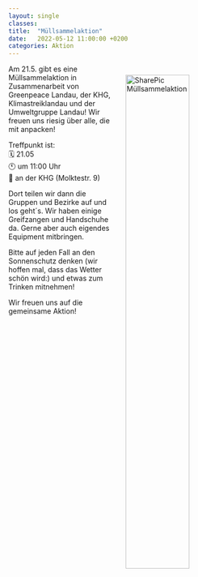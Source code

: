 ```yaml
---
layout: single
classes: 
title:  "Müllsammelaktion"
date:   2022-05-12 11:00:00 +0200
categories: Aktion
---
```


<img src="https://github.com/fridaysforfuture-landau-pfalz/fridaysforfuture-landau-pfalz.github.io/blob/main/assets/images/0ba77cd6-16bd-427e-a86b-111ac0396a33.jpg?raw=true" alt="SharePic Müllsammelaktion" style="float:right;" hspace=20 vspace=20 height="50%" width="50%">

Am 21.5. gibt es eine Müllsammelaktion in Zusammenarbeit von Greenpeace Landau, der KHG, Klimastreiklandau und der Umweltgruppe Landau!
Wir freuen uns riesig über alle, die mit anpacken! <br>

Treffpunkt ist: <br>
🗓   21.05 <br>
🕚  um 11:00 Uhr <br>
📍   an der KHG (Molktestr. 9) <br>

Dort teilen wir dann die Gruppen und Bezirke auf und los geht´s. 
Wir haben einige Greifzangen und Handschuhe da. Gerne aber auch eigendes Equipment mitbringen.

Bitte auf jeden Fall an den Sonnenschutz denken (wir hoffen mal, dass das Wetter schön wird:) und etwas zum Trinken mitnehmen! 

Wir freuen uns auf die gemeinsame Aktion!
